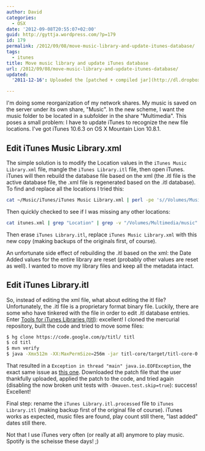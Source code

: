 ```yaml
---
author: David
categories:
  - OSX
date: '2012-09-08T20:55:07+02:00'
guid: http://gyttja.wordpress.com/?p=179
id: 179
permalink: /2012/09/08/move-music-library-and-update-itunes-database/
tags:
  - itunes
title: Move music library and update iTunes database
url: /2012/09/08/move-music-library-and-update-itunes-database/
updated:
  '2011-12-16': Uploaded the [patched + compiled jar](http://dl.dropbox.com/u/381583/titl-core-0.3-SNAPSHOT.zip) (for those of you who want it)

---
```



I'm doing some reorganization of my network shares. My music is saved on the server under its own share, "Music". In the new scheme, I want the music folder to be located in a subfolder in the share "Multimedia". This poses a small problem: I have to update iTunes to recognize the new file locations. I've got iTunes 10.6.3 on OS X Mountain Lion 10.8.1.

<!--more-->

## Edit iTunes Music Library.xml

The simple solution is to modify the Location values in the `iTunes Music Library.xml` file, mangle the `iTunes Library.itl` file, then open iTunes. iTunes will then rebuild the database file based on the xml (the .itl file is the active database file, the .xml file is regenerated based on the .itl database). To find and replace all the locations I tried this:

```bash
cat ~/Music/iTunes/iTunes Music Library.xml | perl -pe 's//Volumes/Music///Volumes/Multimedia/music//i' > itunes.xml
```

Then quickly checked to see if I was missing any other locations:

```bash
cat itunes.xml | grep "Location" | grep -v "/Volumes/Multimedia/music"
```

Then erase `iTunes Library.itl`, replace `iTunes Music Library.xml` with this new copy (making backups of the originals first, of course).

An unfortunate side effect of rebuilding the .itl based on the xml: the Date Added values for the entire library are reset (probably other values are reset as well). I wanted to move my library files and keep all the metadata intact.

## Edit iTunes Library.itl

So, instead of editing the xml file, what about editing the itl file? Unfortunately, the .itl file is a proprietary format binary file. Luckily, there are some who have tinkered with the file in order to edit .itl database entries. Enter [Tools for iTunes Libraries (titl)](http://code.google.com/p/titl/): excellent! I cloned the mercurial repository, built the code and tried to move some files:

```bash
$ hg clone https://code.google.com/p/titl/ titl
$ cd titl
$ mvn verify
$ java -Xmx512m -XX:MaxPermSize=256m -jar titl-core/target/titl-core-0.3-SNAPSHOT.jar MoveMusic --use-urls ~/Music/iTunes/iTunes Library.itl "file://localhost/Volumes/Music" "file://localhost/Volumes/Multimedia/music"
```

That resulted in a `Exception in thread "main" java.io.EOFException`, the exact same issue as [this one](http://code.google.com/p/titl/issues/detail?id=18). Downloaded the patch file that the user thankfully uploaded, applied the patch to the code, and tried again (disabling the now broken unit tests with `-Dmaven.test.skip=true`): success! Excellent!

Final step: rename the `iTunes Library.itl.processed` file to `iTunes Library.itl` (making backup first of the original file of course). iTunes works as expected, music files are found, play count still there, "last added" dates still there.

Not that I use iTunes very often (or really at all) anymore to play music. Spotify is the scheisse these days! ;)

